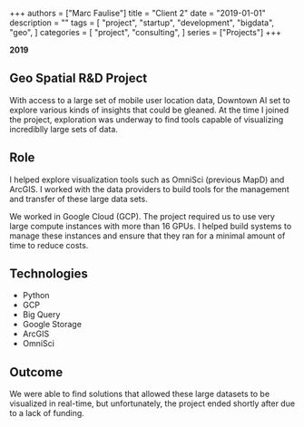 +++
authors = ["Marc Faulise"]
title = "Client 2"
date = "2019-01-01"
description = ""
tags = [
    "project",
    "startup",
    "development",
    "bigdata",
    "geo",
]
categories = [
    "project",
    "consulting",
]
series = ["Projects"]
+++

**2019**

## Geo Spatial R&D Project

With access to a large set of mobile user location data, Downtown
AI set to explore various kinds of insights that could be gleaned.
At the time I joined the project, exploration was underway to find
tools capable of visualizing incrediblly large sets of data.

## Role

I helped explore visualization tools such as OmniSci (previous MapD)
and ArcGIS. I worked with the data providers to build tools for
the management and transfer of these large data sets.

We worked in Google Cloud (GCP). The project required us to use
very large compute instances with more than 16 GPUs. I helped
build systems to manage these instances and ensure that they ran
for a minimal amount of time to reduce costs.

## Technologies

* Python
* GCP
* Big Query
* Google Storage
* ArcGIS
* OmniSci

## Outcome

We were able to find solutions that allowed these large datasets to
be visualized in real-time, but unfortunately, the project ended shortly
after due to a lack of funding.
